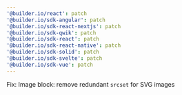 ```yaml
---
'@builder.io/react': patch
'@builder.io/sdk-angular': patch
'@builder.io/sdk-react-nextjs': patch
'@builder.io/sdk-qwik': patch
'@builder.io/sdk-react': patch
'@builder.io/sdk-react-native': patch
'@builder.io/sdk-solid': patch
'@builder.io/sdk-svelte': patch
'@builder.io/sdk-vue': patch
---
```


Fix: Image block: remove redundant `srcset` for SVG images
